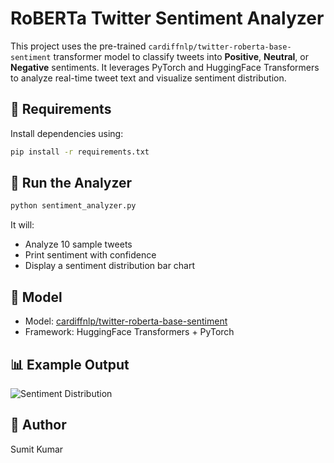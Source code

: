 # RoBERTa Twitter Sentiment Analyzer

This project uses the pre-trained `cardiffnlp/twitter-roberta-base-sentiment` transformer model to classify tweets into **Positive**, **Neutral**, or **Negative** sentiments. It leverages PyTorch and HuggingFace Transformers to analyze real-time tweet text and visualize sentiment distribution.

## 🔧 Requirements

Install dependencies using:

```bash
pip install -r requirements.txt
```

## 🚀 Run the Analyzer

```bash
python sentiment_analyzer.py
```

It will:
- Analyze 10 sample tweets
- Print sentiment with confidence
- Display a sentiment distribution bar chart

## 🧠 Model

- Model: [cardiffnlp/twitter-roberta-base-sentiment](https://huggingface.co/cardiffnlp/twitter-roberta-base-sentiment)
- Framework: HuggingFace Transformers + PyTorch

## 📊 Example Output

![Sentiment Distribution](sample_output.png)

## 📝 Author

Sumit Kumar
